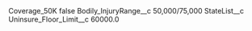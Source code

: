 <?xml version="1.0" encoding="UTF-8"?>
<CustomMetadata xmlns="http://soap.sforce.com/2006/04/metadata" xmlns:xsi="http://www.w3.org/2001/XMLSchema-instance" xmlns:xsd="http://www.w3.org/2001/XMLSchema">
    <label>Coverage_50K</label>
    <protected>false</protected>
    <values>
        <field>Bodily_InjuryRange__c</field>
        <value xsi:type="xsd:string">50,000/75,000</value>
    </values>
    <values>
        <field>StateList__c</field>
        <value xsi:nil="true"/>
    </values>
    <values>
        <field>Uninsure_Floor_Limit__c</field>
        <value xsi:type="xsd:double">60000.0</value>
    </values>
</CustomMetadata>
